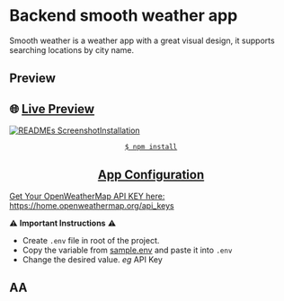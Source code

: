 # Backend smooth weather app
Smooth weather is a weather app with a great visual design, it supports searching locations by city name.

## Preview

## 🌐 <a href="https://jkalbasri.github.io/weather-app/" target="blank" align="center"> Live Preview </a>


<a href="https://jkalbasri.github.io/weather-app/" target="blank" align="center">
  <picture>
    <source media="(prefers-color-scheme: dark)" srcset="./preview.png">
    <img alt="READMEs Screenshot" src="./preview.png>
  </picture>
</a>

## Installation

```
$ npm install
```

## App Configuration

Get Your OpenWeatherMap API KEY here: https://home.openweathermap.org/api_keys

⚠️ **Important Instructions** ⚠️

- Create `.env` file in root of the project.
- Copy the variable from [sample.env](https://github.com/jkalbasri/backend--weather-app/blob/main/sample.env) and paste it into `.env`
- Change the desired value. _eg_ API Key

## AA 


